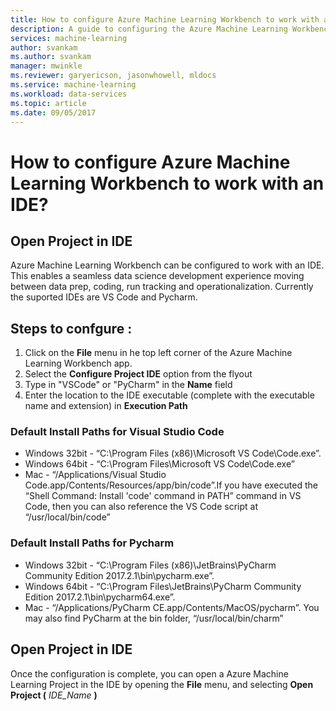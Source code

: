 ```yaml
---
title: How to configure Azure Machine Learning Workbench to work with an IDE?  | Microsoft Docs
description: A guide to configuring the Azure Machine Learning Workbench to work with your IDE.  
services: machine-learning
author: svankam
ms.author: svankam
manager: mwinkle
ms.reviewer: garyericson, jasonwhowell, mldocs
ms.service: machine-learning
ms.workload: data-services
ms.topic: article
ms.date: 09/05/2017
---
```


# How to configure Azure Machine Learning Workbench to work with an IDE? 

## Open Project in IDE
Azure Machine Learning Workbench can be configured to work with an IDE. This enables a seamless data science development experience moving between data prep, coding, run tracking and operationalization. Currently the suported IDEs are VS Code and Pycharm. 

## Steps to confgure :  
1. Click on the **File** menu in he top left corner of the Azure Machine Learning Workbench app. 
2. Select the **Configure Project IDE** option from the flyout 
3. Type in "VSCode" or "PyCharm" in the **Name** field 
4. Enter the location to the IDE executable (complete with the executable name and extension) in **Execution Path**

### Default Install Paths for Visual Studio Code  

* Windows 32bit - “C:\Program Files (x86)\Microsoft VS Code\Code.exe”. 
* Windows 64bit - “C:\Program Files\Microsoft VS Code\Code.exe”
* Mac - “/Applications/Visual Studio Code.app/Contents/Resources/app/bin/code”.If you have executed the “Shell Command: Install 'code' command in PATH” command in VS Code, then you can also reference the VS Code script at “/usr/local/bin/code”

### Default Install Paths for Pycharm 

* Windows 32bit - “C:\Program Files (x86)\JetBrains\PyCharm Community Edition 2017.2.1\bin\pycharm.exe”. 
* Windows 64bit - “C:\Program Files\JetBrains\PyCharm Community Edition 2017.2.1\bin\pycharm64.exe”.
* Mac - “/Applications/PyCharm CE.app/Contents/MacOS/pycharm”. You may also find PyCharm at the bin folder, “/usr/local/bin/charm”


## Open Project in IDE 
Once the configuration is complete, you can open a Azure Machine Learning Project in the IDE by opening the **File** menu, and selecting **Open Project (** *IDE_Name* **)**
